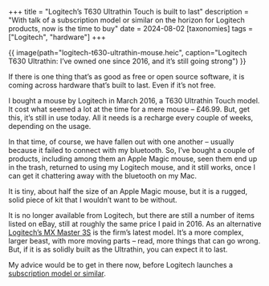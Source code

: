+++
title = "Logitech’s T630 Ultrathin Touch is built to last"
description = "With talk of a subscription model or similar on the horizon for Logitech products, now is the time to buy"
date = 2024-08-02
[taxonomies]
tags = ["Logitech", "hardware"]
+++

{{ image(path="logitech-t630-ultrathin-mouse.heic", caption="Logitech T630 Ultrathin: I’ve owned one since 2016, and it’s still going strong") }}

If there is one thing that’s as good as free or open source software, it is coming across hardware that’s built to last. Even if it’s not free.

I bought a mouse by Logitech in March 2016, a T630 Ultrathin Touch model. It cost what seemed a lot at the time for a mere mouse – £46.99. But, get this, it’s still in use  today. All it needs is a recharge every couple of weeks, depending on the usage.

In that time, of course, we have fallen out with one another – usually because it failed to connect with my bluetooth. So, I’ve bought a couple of products, including among them an Apple Magic mouse, seen them end up in the trash, returned to using my Logitech mouse, and it still works, once I can get it chattering away with the bluetooth on my Mac.

It is tiny, about half the size of an Apple Magic mouse, but it is a rugged, solid piece of kit that I wouldn’t want to be without.

It is no longer available from Logitech, but there are still a number of items listed on eBay, still at roughly the same price I paid in 2016. As an alternative [Logitech’s MX Master 3S](https://amzn.to/4d3ghO2) is the firm’s latest model. It’s a more complex, larger beast, with more moving parts – read, more things that can go wrong. But, if it is as solidly built as the Ultrathin, you can expect it to last. 

My advice would be to get in there now, before Logitech launches a [subscription model or similar](https://www.theverge.com/24206847/logitech-ceo-hanneke-faber-mouse-keyboard-gaming-decoder-podcast-interview).